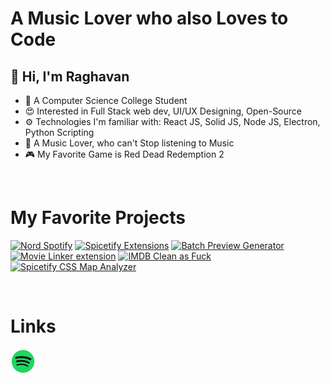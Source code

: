 # A Music Lover who also Loves to Code

## 👋 Hi, I'm **Raghavan**
- 🤗 A Computer Science College Student
- 😍 Interested in Full Stack web dev, UI/UX Designing, Open-Source
- ⚙️ Technologies I'm familiar with: React JS, Solid JS, Node JS, Electron, Python Scripting
- 🎵 A Music Lover, who can't Stop listening to Music
- 🎮 My Favorite Game is Red Dead Redemption 2

</br>

# My Favorite Projects
[![Nord Spotify](https://github-readme-stats.vercel.app/api/pin/?username=Tetrax-10&repo=Nord-Spotify&show_owner=true&theme=dracula)](https://github.com/Tetrax-10/Nord-Spotify)
[![Spicetify Extensions](https://github-readme-stats.vercel.app/api/pin/?username=Tetrax-10&repo=Spicetify-Extensions&show_owner=true&theme=dracula)](https://github.com/Tetrax-10/Spicetify-Extensions)
[![Batch Preview Generator](https://github-readme-stats.vercel.app/api/pin/?username=Tetrax-10&repo=batch-preview-generator&show_owner=true&theme=dracula)](https://github.com/Tetrax-10/batch-preview-generator)
[![Movie Linker extension](https://github-readme-stats.vercel.app/api/pin/?username=Tetrax-10&repo=movie-linker&show_owner=true&theme=dracula)](https://github.com/Tetrax-10/movie-linker)
[![IMDB Clean as Fuck](https://github-readme-stats.vercel.app/api/pin/?username=Tetrax-10&repo=imdb-clean-as-fuck&show_owner=true&theme=dracula)](https://github.com/Tetrax-10/imdb-clean-as-fuck)
[![Spicetify CSS Map Analyzer](https://github-readme-stats.vercel.app/api/pin/?username=Tetrax-10&repo=spicetify-css-map-analyzer&show_owner=true&theme=dracula)](https://github.com/Tetrax-10/spicetify-css-map-analyzer)

</br>

# Links
[<img alt="Spotify" width="40px" src="assets/spotify.png" />](https://open.spotify.com/user/31ihiyobja76jv25r7j7oj6rmjdu)
